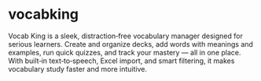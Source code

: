 # vocabking
Vocab King is a sleek, distraction‑free vocabulary manager designed for serious learners. Create and organize decks, add words with meanings and examples, run quick quizzes, and track your mastery — all in one place. With built‑in text‑to‑speech, Excel import, and smart filtering, it makes vocabulary study faster and more intuitive.
